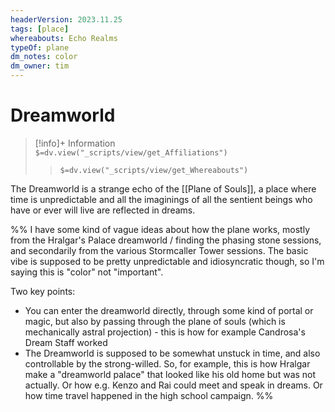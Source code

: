 ```yaml
---
headerVersion: 2023.11.25
tags: [place]
whereabouts: Echo Realms
typeOf: plane
dm_notes: color
dm_owner: tim
---
```

# Dreamworld
>[!info]+ Information  
> `$=dv.view("_scripts/view/get_Affiliations")`  
>> `$=dv.view("_scripts/view/get_Whereabouts")`

The Dreamworld is a strange echo of the [[Plane of Souls]], a place where time is unpredictable and all the imaginings of all the sentient beings who have or ever will live are reflected in dreams. 

%%
I have some kind of vague ideas about how the plane works, mostly from the Hralgar's Palace dreamworld / finding the phasing stone sessions, and secondarily from the various Stormcaller Tower sessions. The basic vibe is supposed to be pretty unpredictable and idiosyncratic though, so I'm saying this is "color" not "important". 

Two key points:
- You can enter the dreamworld directly, through some kind of portal or magic, but also by passing through the plane of souls (which is mechanically astral projection) - this is how for example Candrosa's Dream Staff worked
- The Dreamworld is supposed to be somewhat unstuck in time, and also controllable by the strong-willed. So, for example, this is how Hralgar make a "dreamworld palace" that looked like his old home but was not actually. Or how e.g. Kenzo and Rai could meet and speak in dreams. Or how time travel happened in the high school campaign. 
%%
